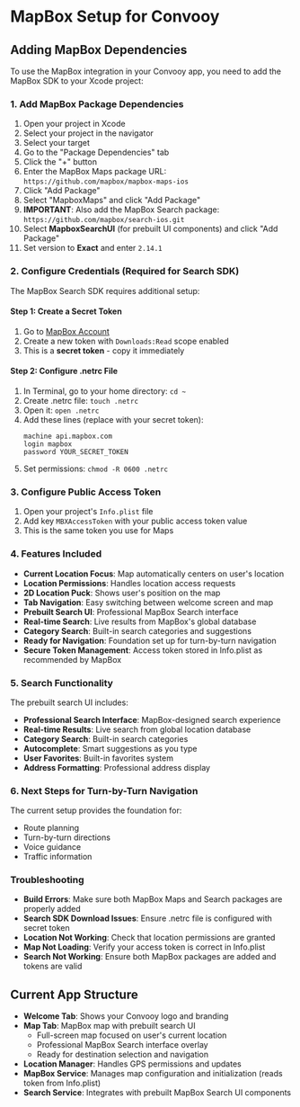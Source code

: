 # MapBox Setup for Convooy

## Adding MapBox Dependencies

To use the MapBox integration in your Convooy app, you need to add the MapBox SDK to your Xcode project:

### 1. Add MapBox Package Dependencies

1. Open your project in Xcode
2. Select your project in the navigator
3. Select your target
4. Go to the "Package Dependencies" tab
5. Click the "+" button
6. Enter the MapBox Maps package URL: `https://github.com/mapbox/mapbox-maps-ios`
7. Click "Add Package"
8. Select "MapboxMaps" and click "Add Package"
9. **IMPORTANT**: Also add the MapBox Search package: `https://github.com/mapbox/search-ios.git`
10. Select **MapboxSearchUI** (for prebuilt UI components) and click "Add Package"
11. Set version to **Exact** and enter `2.14.1`

### 2. Configure Credentials (Required for Search SDK)

The MapBox Search SDK requires additional setup:

#### Step 1: Create a Secret Token
1. Go to [MapBox Account](https://account.mapbox.com/access-tokens/)
2. Create a new token with `Downloads:Read` scope enabled
3. This is a **secret token** - copy it immediately

#### Step 2: Configure .netrc File
1. In Terminal, go to your home directory: `cd ~`
2. Create .netrc file: `touch .netrc`
3. Open it: `open .netrc`
4. Add these lines (replace with your secret token):
   ```
   machine api.mapbox.com
   login mapbox
   password YOUR_SECRET_TOKEN
   ```
5. Set permissions: `chmod -R 0600 .netrc`

### 3. Configure Public Access Token

1. Open your project's `Info.plist` file
2. Add key `MBXAccessToken` with your public access token value
3. This is the same token you use for Maps

### 4. Features Included

- **Current Location Focus**: Map automatically centers on user's location
- **Location Permissions**: Handles location access requests
- **2D Location Puck**: Shows user's position on the map
- **Tab Navigation**: Easy switching between welcome screen and map
- **Prebuilt Search UI**: Professional MapBox Search interface
- **Real-time Search**: Live results from MapBox's global database
- **Category Search**: Built-in search categories and suggestions
- **Ready for Navigation**: Foundation set up for turn-by-turn navigation
- **Secure Token Management**: Access token stored in Info.plist as recommended by MapBox

### 5. Search Functionality

The prebuilt search UI includes:
- **Professional Search Interface**: MapBox-designed search experience
- **Real-time Results**: Live search from global location database
- **Category Search**: Built-in search categories
- **Autocomplete**: Smart suggestions as you type
- **User Favorites**: Built-in favorites system
- **Address Formatting**: Professional address display

### 6. Next Steps for Turn-by-Turn Navigation

The current setup provides the foundation for:
- Route planning
- Turn-by-turn directions
- Voice guidance
- Traffic information

### Troubleshooting

- **Build Errors**: Make sure both MapBox Maps and Search packages are properly added
- **Search SDK Download Issues**: Ensure .netrc file is configured with secret token
- **Location Not Working**: Check that location permissions are granted
- **Map Not Loading**: Verify your access token is correct in Info.plist
- **Search Not Working**: Ensure both MapBox packages are added and tokens are valid

## Current App Structure

- **Welcome Tab**: Shows your Convooy logo and branding
- **Map Tab**: MapBox map with prebuilt search UI
  - Full-screen map focused on user's current location
  - Professional MapBox Search interface overlay
  - Ready for destination selection and navigation
- **Location Manager**: Handles GPS permissions and updates
- **MapBox Service**: Manages map configuration and initialization (reads token from Info.plist)
- **Search Service**: Integrates with prebuilt MapBox Search UI components
